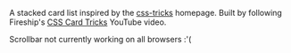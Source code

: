 A stacked card list inspired by the [css-tricks](https://css-tricks.com/) homepage. Built by following Fireship's [CSS Card Tricks](https://www.youtube.com/watch?v=29deL9MFfWc) YouTube video.

Scrollbar not currently working on all browsers :'(